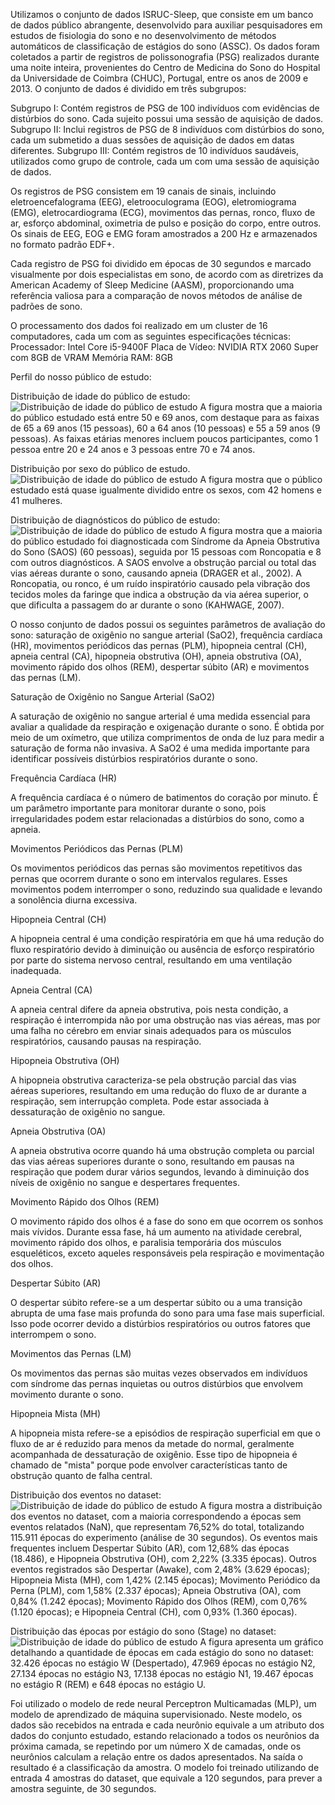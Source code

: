 Utilizamos o conjunto de dados ISRUC-Sleep, que consiste em um banco de dados público abrangente, desenvolvido para auxiliar pesquisadores em estudos de fisiologia do sono e no desenvolvimento de métodos automáticos de classificação de estágios do sono (ASSC). Os dados foram coletados a partir de registros de polissonografia (PSG) realizados durante uma noite inteira, provenientes do Centro de Medicina do Sono do Hospital da Universidade de Coimbra (CHUC), Portugal, entre os anos de 2009 e 2013. O conjunto de dados é dividido em três subgrupos:

Subgrupo I: Contém registros de PSG de 100 indivíduos com evidências de distúrbios do sono. Cada sujeito possui uma sessão de aquisição de dados.
Subgrupo II: Inclui registros de PSG de 8 indivíduos com distúrbios do sono, cada um submetido a duas sessões de aquisição de dados em datas diferentes.
Subgrupo III: Contém registros de 10 indivíduos saudáveis, utilizados como grupo de controle, cada um com uma sessão de aquisição de dados.

Os registros de PSG consistem em 19 canais de sinais, incluindo eletroencefalograma (EEG), eletrooculograma (EOG), eletromiograma (EMG), eletrocardiograma (ECG), movimentos das pernas, ronco, fluxo de ar, esforço abdominal, oximetria de pulso e posição do corpo, entre outros. Os sinais de EEG, EOG e EMG foram amostrados a 200 Hz e armazenados no formato padrão EDF+.

Cada registro de PSG foi dividido em épocas de 30 segundos e marcado visualmente por dois especialistas em sono, de acordo com as diretrizes da American Academy of Sleep Medicine (AASM), proporcionando uma referência valiosa para a comparação de novos métodos de análise de padrões de sono.

O processamento dos dados foi realizado em um cluster de 16 computadores, cada um com as seguintes especificações técnicas:
Processador: Intel Core i5-9400F
Placa de Vídeo: NVIDIA RTX 2060 Super com 8GB de VRAM
Memória RAM: 8GB

Perfil do nosso público de estudo:

Distribuição de idade do público de estudo:
![Distribuição de idade do público de estudo](images/plot_public_age.png)
A figura mostra que a maioria do público estudado está entre 50 e 69 anos, com destaque para as faixas de 65 a 69 anos (15 pessoas), 60 a 64 anos (10 pessoas) e 55 a 59 anos (9 pessoas). As faixas etárias menores incluem poucos participantes, como 1 pessoa entre 20 e 24 anos e 3 pessoas entre 70 e 74 anos.

Distribuição por sexo do público de estudo.
![Distribuição de idade do público de estudo](images/plot_public_sex.png)
A figura mostra que o público estudado está quase igualmente dividido entre os sexos, com 42 homens e 41 mulheres.

Distribuição de diagnósticos do público de estudo:
![Distribuição de idade do público de estudo](images/plot_public_diagnosis.png)
A figura mostra que a maioria do público estudado foi diagnosticada com Síndrome da Apneia Obstrutiva do Sono (SAOS) (60 pessoas), seguida por 15 pessoas com Roncopatia e 8 com outros diagnósticos. A SAOS envolve a obstrução parcial ou total das vias aéreas durante o sono, causando apneia (DRAGER et al., 2002). A Roncopatia, ou ronco, é um ruído inspiratório causado pela vibração dos tecidos moles da faringe que indica a obstrução da via aérea superior, o que dificulta a passagem do ar durante o sono (KAHWAGE, 2007).

O nosso conjunto de dados possui os seguintes parâmetros de avaliação do sono: saturação de oxigênio no sangue arterial (SaO2), frequência cardíaca (HR), movimentos periódicos das pernas (PLM), hipopneia central (CH), apneia central (CA), hipopneia obstrutiva (OH), apneia obstrutiva (OA), movimento rápido dos olhos (REM), despertar súbito (AR) e movimentos das pernas (LM).

Saturação de Oxigênio no Sangue Arterial (SaO2)

A saturação de oxigênio no sangue arterial é uma medida essencial para avaliar a qualidade da respiração e oxigenação durante o sono. É obtida por meio de um oxímetro, que utiliza comprimentos de onda de luz para medir a saturação de forma não invasiva. A SaO2 é uma medida importante para identificar possíveis distúrbios respiratórios durante o sono.

Frequência Cardíaca (HR)

A frequência cardíaca é o número de batimentos do coração por minuto. É um parâmetro importante para monitorar durante o sono, pois irregularidades podem estar relacionadas a distúrbios do sono, como a apneia.

Movimentos Periódicos das Pernas (PLM)

Os movimentos periódicos das pernas são movimentos repetitivos das pernas que ocorrem durante o sono em intervalos regulares. Esses movimentos podem interromper o sono, reduzindo sua qualidade e levando a sonolência diurna excessiva.

Hipopneia Central (CH)

A hipopneia central é uma condição respiratória em que há uma redução do fluxo respiratório devido à diminuição ou ausência de esforço respiratório por parte do sistema nervoso central, resultando em uma ventilação inadequada.

Apneia Central (CA)

A apneia central difere da apneia obstrutiva, pois nesta condição, a respiração é interrompida não por uma obstrução nas vias aéreas, mas por uma falha no cérebro em enviar sinais adequados para os músculos respiratórios, causando pausas na respiração.

Hipopneia Obstrutiva (OH)

A hipopneia obstrutiva caracteriza-se pela obstrução parcial das vias aéreas superiores, resultando em uma redução do fluxo de ar durante a respiração, sem interrupção completa. Pode estar associada à dessaturação de oxigênio no sangue.

Apneia Obstrutiva (OA)

A apneia obstrutiva ocorre quando há uma obstrução completa ou parcial das vias aéreas superiores durante o sono, resultando em pausas na respiração que podem durar vários segundos, levando à diminuição dos níveis de oxigênio no sangue e despertares frequentes.

Movimento Rápido dos Olhos (REM)

O movimento rápido dos olhos é a fase do sono em que ocorrem os sonhos mais vívidos. Durante essa fase, há um aumento na atividade cerebral, movimento rápido dos olhos, e paralisia temporária dos músculos esqueléticos, exceto aqueles responsáveis pela respiração e movimentação dos olhos.

Despertar Súbito (AR)

O despertar súbito refere-se a um despertar súbito ou a uma transição abrupta de uma fase mais profunda do sono para uma fase mais superficial. Isso pode ocorrer devido a distúrbios respiratórios ou outros fatores que interrompem o sono.

Movimentos das Pernas (LM)

Os movimentos das pernas são muitas vezes observados em indivíduos com síndrome das pernas inquietas ou outros distúrbios que envolvem movimento durante o sono.

Hipopneia Mista (MH)

A hipopneia mista refere-se a episódios de respiração superficial em que o fluxo de ar é reduzido para menos da metade do normal, geralmente acompanhada de dessaturação de oxigênio. Esse tipo de hipopneia é chamado de "mista" porque pode envolver características tanto de obstrução quanto de falha central.

Distribuição dos eventos no dataset:
![Distribuição de idade do público de estudo](images/plot_events_distribution.png)
A figura mostra a distribuição dos eventos no dataset, com a maioria correspondendo a épocas sem eventos relatados (NaN), que representam 76,52% do total, totalizando 115.911 épocas do experimento (análise de 30 segundos). Os eventos mais frequentes incluem Despertar Súbito (AR), com 12,68% das épocas (18.486), e Hipopneia Obstrutiva (OH), com 2,22% (3.335 épocas). Outros eventos registrados são Despertar (Awake), com 2,48% (3.629 épocas); Hipopneia Mista (MH), com 1,42% (2.145 épocas); Movimento Periódico da Perna (PLM), com 1,58% (2.337 épocas); Apneia Obstrutiva (OA), com 0,84% (1.242 épocas); Movimento Rápido dos Olhos (REM), com 0,76% (1.120 épocas); e Hipopneia Central (CH), com 0,93% (1.360 épocas).

Distribuição das épocas por estágio do sono (Stage) no dataset:
![Distribuição de idade do público de estudo](images/plot_sleep_stages.png)
A figura apresenta um gráfico detalhando a quantidade de épocas em cada estágio do sono no dataset: 32.426 épocas no estágio W (Despertado), 47.969 épocas no estágio N2, 27.134 épocas no estágio N3, 17.138 épocas no estágio N1, 19.467 épocas no estágio R (REM) e 648 épocas no estágio U.

Foi utilizado o modelo de rede neural Perceptron Multicamadas (MLP), um modelo de aprendizado de máquina supervisionado. Neste modelo, os dados são recebidos na entrada e cada neurônio equivale a um atributo dos dados do conjunto estudado, estando relacionado a todos os neurônios da próxima camada, se repetindo por um número X de camadas, onde os neurônios calculam a relação entre os dados apresentados. Na saída o resultado é a classificação da amostra. O modelo foi treinado utilizando de entrada 4 amostras do dataset, que equivale a 120 segundos, para prever a amostra seguinte, de 30 segundos.
